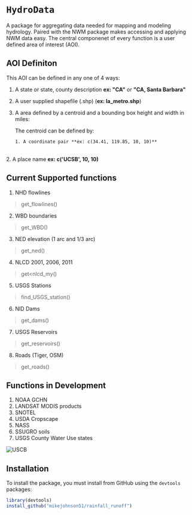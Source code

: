 `HydroData`
================
A package for aggregating data needed for mapping and modeling hydrology. Paired with the NWM package makes accessing and applying NWM data easy. The central componenet of every function is a user defined area of interest (AOI). 

## AOI Definiton
This AOI can be defined in any one of 4 ways:

 1) A state or state, county description **ex: "CA"** or **"CA, Santa Barbara"** 
 2) A user supplied shapefile (.shp) (**ex: la_metro.shp**)
 3) A area defined by a centroid and a bounding box height and width in miles:
      
      The centroid can be defined by:
        
        1. A coordinate pair **ex: c(34.41, 119.85, 10, 10)**
        
        2. A place name **ex: c('UCSB', 10, 10)**
        
## Current Supported functions
 1) NHD flowlines
  > get_flowlines()
 2) WBD boundaries
  > get_WBD()
 3) NED elevation (1 arc and 1/3 arc)
  > get_ned()
 4) NLCD 2001, 2006, 2011
  >get<nlcd_my()
 5) USGS Stations
  >find_USGS_station()
 6) NID Dams
  >get_dams()
 7) USGS Reservoirs
  >get_reservoirs()
 8) Roads (Tiger, OSM)
  >get_roads()
 
 ## Functions in Development
 1) NOAA GCHN
 2) LANDSAT MODIS products
 3) SNOTEL
 4) USDA Cropscape
 5) NASS
 6) SSUGRO soils
 7) USGS County Water Use states
 
![USCB](https://www.ucsb.edu/graphic-identity/downloads/wave/ucsbwave-black.png)

## Installation

To install the  package, you must install from GitHub using the `devtools` packages:

```r
library(devtools)
install_github("mikejohnson51/rainfall_runoff")
```
